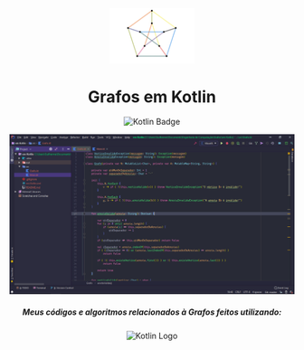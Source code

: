 <!-- Gif -->
<p align="center">
  <img src="../images/graph.gif" width="150">
</p>

<!-- Título do Repô -->
<h1 align="center">
  Grafos em Kotlin
</h1>

<!-- Badge da Linguagem -->
<p align="center">
    <img src="https://img.shields.io/badge/made%20with-Kotlin-purple.svg?style=flat&colorB=BD5CF3&logo=Kotlin" alt="Kotlin Badge">
</p>

<!-- Screenshot -->
<p align="center">
  <img src="screenshots/Grafo class.png" />
</p>

<!-- Subtítulo -->
<h5 align="center"> 
  Meus códigos e algoritmos relacionados à Grafos feitos utilizando:
</h5>

<!-- Logo da Linguagem -->
<p align="center">
    <img align="center" src="https://logos-download.com/wp-content/uploads/2016/10/Kotlin_logo_wordmark.png" alt="Kotlin Logo" width="200">
</p>